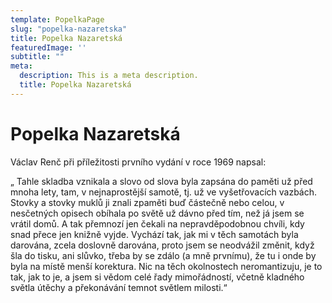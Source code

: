 ```yaml
---
template: PopelkaPage
slug: "popelka-nazaretska"
title: Popelka Nazaretská
featuredImage: ''
subtitle: ""
meta:
  description: This is a meta description.
  title: Popelka Nazaretská
---
```

# Popelka Nazaretská

Václav Renč při příležitosti prvního vydání v roce 1969 napsal:

„ Tahle skladba vznikala a slovo od slova byla zapsána do paměti už před mnoha lety, tam, v nejnaprostější samotě, tj. už ve vyšetřovacích vazbách. Stovky a stovky muklů ji znali zpaměti buď částečně nebo celou, v nesčetných opisech obíhala po světě už dávno před tím, než já jsem se vrátil domů. A tak přemnozí jen čekali na nepravděpodobnou chvíli, kdy snad přece jen knižně vyjde. Vychází tak, jak mi v těch samotách byla darována, zcela doslovně darována, proto jsem se neodvážil změnit, když šla do tisku, ani slůvko, třeba by se zdálo (a mně prvnímu), že tu i onde by byla na místě menší korektura. Nic na těch okolnostech neromantizuju, je to tak, jak to je, a jsem si vědom celé řady mimořádností, včetně kladného světla útěchy a překonávání temnot světlem milosti.“

